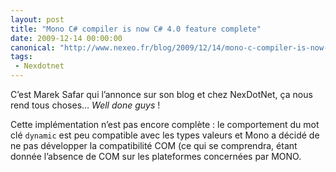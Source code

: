 ```yaml
---
layout: post
title: "Mono C# compiler is now C# 4.0 feature complete"
date: 2009-12-14 00:00:00
canonical: "http://www.nexeo.fr/blog/2009/12/14/mono-c-compiler-is-now-c-4-0-feature-complete/"
tags:
 - Nexdotnet
---
```


C’est Marek Safar qui l’annonce sur son blog et chez NexDotNet, ça nous rend tous choses… <i lang="en">Well done guys</i> !

Cette implémentation n’est pas encore complète : le comportement du mot clé `dynamic` est peu compatible avec les types valeurs et Mono a décidé de ne pas développer la compatibilité COM (ce qui se comprendra, étant donnée l’absence de COM sur les plateformes concernées par MONO.

